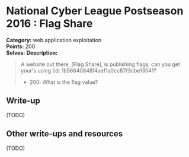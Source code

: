 # National Cyber League Postseason 2016 : Flag Share

**Category:** web application exploitation  
**Points:** 200  
**Solves:**
**Description:**

> A website out there, [Flag Share], is publishing flags, can you get your's using tid: 1b56640848f4aef1a0cc87f3cbe13541?
> * 200: What is the flag value?

## Write-up

(TODO)

## Other write-ups and resources

(TODO)
